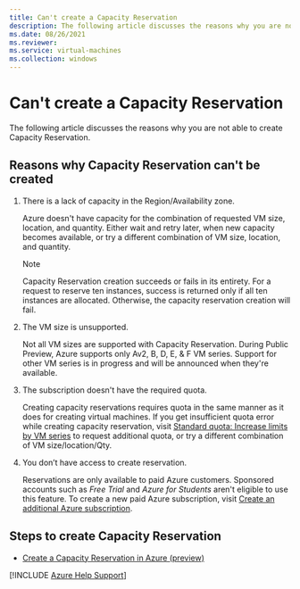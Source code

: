 ```yaml
---
title: Can't create a Capacity Reservation
description: The following article discusses the reasons why you are not able to create Capacity Reservation.
ms.date: 08/26/2021
ms.reviewer: 
ms.service: virtual-machines
ms.collection: windows
---
```


# Can't create a Capacity Reservation

The following article discusses the reasons why you are not able to create Capacity Reservation.

## Reasons why Capacity Reservation can't be created

1. There is a lack of capacity in the Region/Availability zone.

   Azure doesn't have capacity for the combination of requested VM size, location, and quantity. Either wait and retry later, when new capacity becomes available, or try a different combination of VM size, location, and quantity.

   > [!NOTE]
   > Capacity Reservation creation succeeds or fails in its entirety. For a request to reserve ten instances, success is returned only if all ten instances are allocated. Otherwise, the capacity reservation creation will fail.

1. The VM size is unsupported.

   Not all VM sizes are supported with Capacity Reservation. During Public Preview, Azure supports only Av2, B, D, E, & F VM series. Support for other VM series is in progress and will be announced when they're available.

1. The subscription doesn't have the required quota.

   Creating capacity reservations requires quota in the same manner as it does for creating virtual machines. If you get insufficient quota error while creating capacity reservation, visit [Standard quota: Increase limits by VM series](/azure/azure-portal/supportability/per-vm-quota-requests) to request additional quota, or try a different combination of VM size/location/Qty.

1. You don’t have access to create reservation.

   Reservations are only available to paid Azure customers. Sponsored accounts such as *Free Trial* and *Azure for Students* aren't eligible to use this feature. To create a new paid Azure subscription, visit [Create an additional Azure subscription](/azure/cost-management-billing/manage/create-subscription).

## Steps to create Capacity Reservation

- [Create a Capacity Reservation in Azure (preview)](/azure/virtual-machines/capacity-reservation-create)

[!INCLUDE [Azure Help Support](../../includes/azure-help-support.md)]
